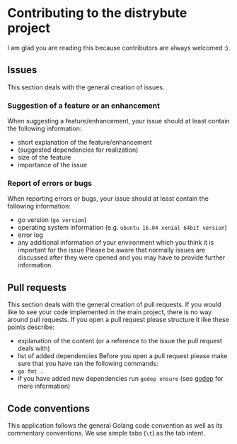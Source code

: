 # Contributing to the distrybute project

I am glad you are reading this because contributors are always welcomed :).

## Issues

This section deals with the general creation of issues.

### Suggestion of a feature or an enhancement

When suggesting a feature/enhancement, your issue should at least contain the following information:

- short explanation of the feature/enhancement
- (suggested dependencies for realization)
- size of the feature
- importance of the issue

### Report of errors or bugs

When reporting errors or bugs, your issue should at least contain the following information:

- go version (`go version`)
- operating system information (e.g. `ubuntu 16.04 xenial 64bit version`)
- error log
- any additional information of your environment which you think it is important for the issue
Please be aware that normally issues are discussed after they were opened and you may have to provide further information.

## Pull requests

This section deals with the general creation of pull requests.
If you would like to see your code implemented in the main project, there is no way around pull requests. If you open a pull request please structure it like these points describe:

- explanation of the content (or a reference to the issue the pull request deals with)
- list of added dependencies
Before you open a pull request please make sure that you have ran the following commands:
- `go fmt .`
- if you have added new dependencies run `godep ensure` (see [godep](https://github.com/golang/dep/) for more information)

## Code conventions

This application follows the general Golang code convention as well as its commentary conventions. We use simple tabs (`\t`) as the tab intent.
